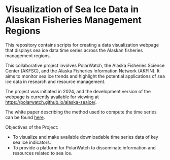 # Visualization of Sea Ice Data in Alaskan Fisheries Management Regions

This repository contains scripts for creating a data visualization webpage 
that displays sea ice data time series across the Alaskan fisheries management regions.

This collaborative project involves PolarWatch, the Alaska Fisheries Science Center (AKFSC), 
and the Alaska Fisheries Information Network (AKFIN). It aims to monitor sea ice trends 
and highlight the potential applications of sea ice data in research and resource management.

The project was initiated in 2024, and the development version of the webpage is 
currently available for viewing at https://polarwatch.github.io/alaska-seaice/.

The white paper describing the method used to compute the time series can be found [here](https://polarwatch.github.io/alaska-seaice/whitepaper.html).  

Objectives of the Project:
* To visualize and make available downloadable time series data of key sea ice indicators.
* To provide a platform for PolarWatch to disseminate information and resources related to sea ice.
